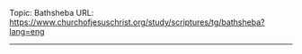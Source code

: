 Topic: Bathsheba
URL: https://www.churchofjesuschrist.org/study/scriptures/tg/bathsheba?lang=eng

---

